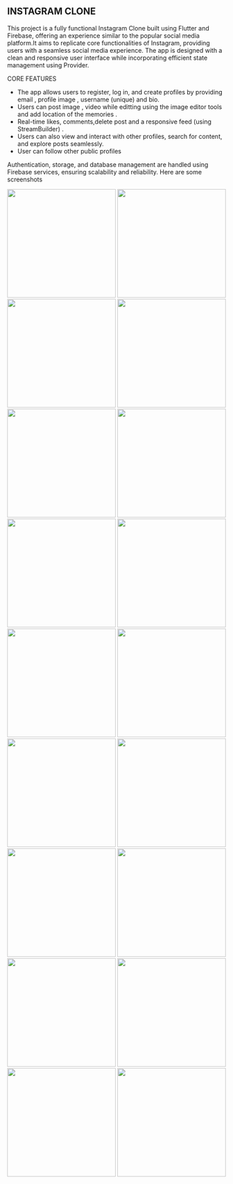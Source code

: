 

## INSTAGRAM CLONE
This project is a fully functional Instagram Clone built using Flutter and Firebase, offering an experience similar to the popular social media platform.It aims to replicate core functionalities of Instagram, providing users with a seamless social media experience. The app is designed with a clean and responsive user interface while incorporating efficient state management using Provider.

CORE FEATURES

- The app allows users to register, log in, and create profiles by providing email , profile image , username (unique) and bio.
- Users can post image , video while editting using the image editor tools and add location of the memories .
- Real-time likes, comments,delete post and a responsive feed (using StreamBuilder) .
- Users can also view and interact with other profiles, search for content, and explore posts seamlessly.
- User can follow other public profiles


Authentication, storage, and database management are handled using Firebase services, ensuring scalability and reliability. Here are some screenshots

<img src="https://github.com/user-attachments/assets/00a3b869-ff75-45b3-bade-3c26cf7da7e7" width="250">
<img src="https://github.com/user-attachments/assets/7166f6ef-d768-4c92-b3f8-0b68bce25594" width="250">
<img src="https://github.com/user-attachments/assets/b795bbca-e32f-423a-b12b-577eca22918b" width="250">
<img src="https://github.com/user-attachments/assets/84d46a39-6fad-4004-9de2-40526a9eef59" width="250">
<img src="https://github.com/user-attachments/assets/2c3cff11-b39f-4e99-873d-8e2ecf735d15" width="250">
<img src="https://github.com/user-attachments/assets/527b91a1-d3ae-4b2a-8397-d201e836f3e6" width="250">
<img src="https://github.com/user-attachments/assets/2bef91ee-ac15-4e4b-a310-e1f5e26bd00f" width="250"> 
<img src="https://github.com/user-attachments/assets/adfcac33-2ddb-4639-bdb2-4687105bf838" width="250">
<img src="https://github.com/user-attachments/assets/3960665a-d9b1-49b5-bf1e-a35297169377" width="250">
<img src="https://github.com/user-attachments/assets/1bb11016-e1bd-4606-916c-eefce8392390" width="250">
<img src="https://github.com/user-attachments/assets/d4b7b111-d78c-44d8-8991-a946a1792a9f" width="250">
<img src="https://github.com/user-attachments/assets/8184fffe-f6f2-4c68-8fe8-a377f19bd874" width="250">
<img src="https://github.com/user-attachments/assets/d3fc0591-817e-4ed6-89be-7fc3f193cfcd" width="250">
<img src="https://github.com/user-attachments/assets/2c5879a6-4891-4a9b-8b3d-06b5a5006ba7" width="250">
<img src="https://github.com/user-attachments/assets/651ce190-94ca-4486-8663-ac1786dc49d3" width="250">
<img src="https://github.com/user-attachments/assets/ad45c3de-89c6-4587-9bfc-d7296cc00f5e" width="250">
<img src="https://github.com/user-attachments/assets/d325edc3-b085-4b78-b70f-a1ebb8f20485" width="250">
<img src="https://github.com/user-attachments/assets/baba64a0-ed63-4e85-b211-685ddb416adf" width="250"> 
